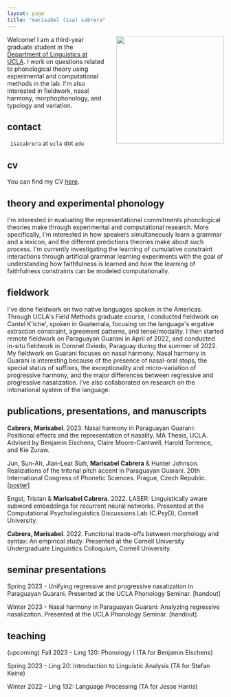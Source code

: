 ```yaml
---
layout: page
title: "marisabel (isa) cabrera"
---
```


<img align="right" src="/assets/headshot.png" class="responsive" width="250" height="250" style="padding-left:20px"/>


<!--<img
  srcset="/assets/headshot.png 10w, /assets/headshot.png 10w"
  sizes="max-width: 10%;
         width:10%"
  src="/assets/headshot.png"
/>-->

Welcome! I am a third-year graduate student in the [Department of Linguistics at UCLA](https://linguistics.ucla.edu/). I work on questions related to phonological theory using experimental and computational methods in the lab. I'm also interested in fieldwork, nasal harmony, morphophonology, and typology and variation. 

## contact

`` isacabrera`` at ``ucla`` dot ``edu``

## cv

You can find my CV <a href="/assets/cv.pdf" target="_blank">here</a>.

## theory and experimental phonology

I'm interested in evaluating the representational commitments phonological theories make through experimental and computational research. More specifically, I'm interested in how speakers simultaneously learn a grammar and a lexicon, and the different predictions theories make about such process. I'm currently investigating the learning of cumulative constraint interactions through artificial grammar learning experiments with the goal of understanding how faithfulness is learned and how the learning of faithfulness constraints can be modeled computationally. 

## fieldwork

I've done fieldwork on two native languages spoken in the Americas. Through UCLA's Field Methods graduate course, I conducted fieldwork on Cantel K'iche', spoken in Guatemala, focusing on the language's ergative extraction constraint, agreement patterns, and tense/modality. I then started remote fieldwork on Paraguayan Guarani in April of 2022, and conducted in-situ fieldwork in Coronel Oviedo, Paraguay during the summer of 2022. My fieldwork on Guarani focuses on nasal harmony. Nasal harmony in Guarani is interesting because of the presence of nasal-oral stops, the special status of suffixes, the exceptionality and micro-variation of progressive harmony, and the major differences between regressive and progressive nasalization. I've also collaborated on research on the intonational system of the language. 

## publications, presentations, and manuscripts

**Cabrera, Marisabel**. 2023. Nasal harmony in Paraguayan Guarani: Positional effects and the representation of nasality. MA Thesis, UCLA. Advised by Benjamin Eischens, Claire Moore-Cantwell, Harold Torrence, and Kie Zuraw. 

Jun, Sun-Ah, Jian-Leat Siah, **Marisabel Cabrera** & Hunter Johnson. Realizations of the tritonal pitch accent in Paraguayan Guarani. 20th International Congress of Phonetic Sciences. Prague, Czech Republic. [<a href="/assets/jun-siah-cabrera-johnson-poster.pdf" target="_blank">poster</a>]

Engst, Tristan & **Marisabel Cabrera**. 2022. LASER: Linguistically aware subword embeddings for recurrent neural networks. Presented at the Computational Psycholinguistics Discussions Lab (C.PsyD), Cornell University. 

**Cabrera, Marisabel**. 2022. Functional trade-offs between morphology and syntax: An empirical study. Presented at the Cornell University Undergraduate Linguistics Colloquium, Cornell University. 

## seminar presentations

Spring 2023 - Unifying regressive and progressive nasalization in Paraguayan Guarani. Presented at the UCLA Phonology Seminar. [handout]

Winter 2023 - Nasal harmony in Paraguayan Guarani: Analyzing regressive nasalization. Presented at the UCLA Phonology Seminar. [handout]

## teaching

(upcoming) Fall 2023 - Ling 120: Phonology I (TA for Benjamin Eischens)

Spring 2023 - Ling 20: Introduction to Linguistic Analysis (TA for Stefan Keine)

Winter 2022 - Ling 132: Language Processing (TA for Jesse Harris)

